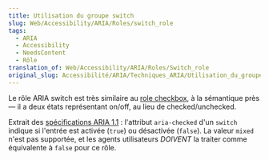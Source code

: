 ```yaml
---
title: Utilisation du groupe switch
slug: Web/Accessibility/ARIA/Roles/switch_role
tags:
  - ARIA
  - Accessibility
  - NeedsContent
  - Rôle
translation_of: Web/Accessibility/ARIA/Roles/Switch_role
original_slug: Accessibilité/ARIA/Techniques_ARIA/Utilisation_du_groupe_switch
---
```


Le rôle ARIA switch est très similaire au [role checkbox](/fr/docs/Accessibilit%C3%A9/ARIA/Techniques_ARIA/Utiliser_le_role_checkbox), à la sémantique près — il a deux états représentant on/off, au lieu de checked/unchecked.

Extrait des [spécifications ARIA 1.1](https://www.w3.org/TR/wai-aria-1.1/#switch)&nbsp;: l'attribut `aria-checked` d'un `switch` indique si l'entrée est activée (`true`) ou désactivée (`false`). La valeur `mixed` n'est pas supportée, et les agents utilisateurs _DOIVENT_ la traiter comme équivalente à `false` pour ce rôle.
